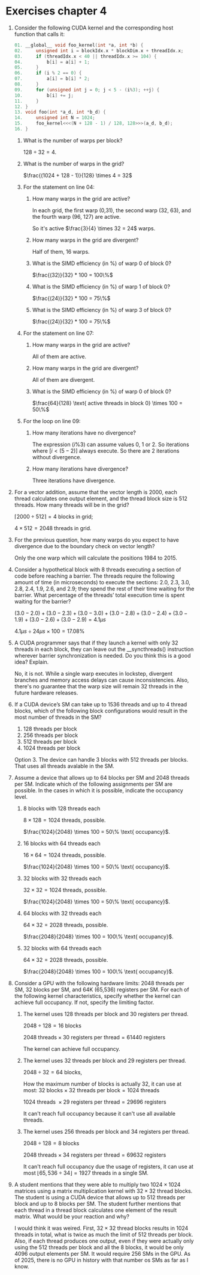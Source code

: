 # Exercises chapter 4

1. Consider the following CUDA kernel and the corresponding host function that calls it:
    ```c
    01. __global__ void foo_kernel(int *a, int *b) {
    02.     unsigned int i = blockIdx.x * blockDim.x + threadIdx.x;
    03.     if (threadIdx.x < 40 || threadIdx.x >= 104) {
    04.         b[i] = a[i] + 1;
    05.     }
    06.     if (i % 2 == 0) {
    07.         a[i] = b[i] * 2;
    08.     }
    09.     for (unsigned int j = 0; j < 5 - (i%3); ++j) {
    10.         b[i] += j;
    11.     }
    12. }
    13. void foo(int *a_d, int *b_d) {
    14.     unsigned int N = 1024;
    15.     foo_kernel<<<(N + 128 - 1) / 128, 128>>>(a_d, b_d);
    16. }
    ```

    1. What is the number of warps per block?
        
        $128 \div 32 = 4$.

    2. What is the number of warps in the grid?

        $\frac{(1024 + 128 - 1)}{128} \times 4 = 32$

    3. For the statement on line 04:
        1. How many warps in the grid are active?
            
            In each grid, the first warp (0,31), the second warp (32, 63), and the fourth warp (96, 127) are active.

            So it's active $\frac{3}{4} \times 32 = 24$ warps.

        2. How many warps in the grid are divergent?

            Half of them, 16 warps.

        3. What is the SIMD efficiency (in %) of warp 0 of block 0? 

            $\frac{(32)}{32} * 100 = 100\%$

        4. What is the SIMD efficiency (in %) of warp 1 of block 0? 

            $\frac{(24)}{32} * 100 = 75\%$

        5. What is the SIMD efficiency (in %) of warp 3 of block 0?

             $\frac{(24)}{32} * 100 = 75\%$

    4. For the statement on line 07: 
        1. How many warps in the grid are active? 

            All of them are active.

        2. How many warps in the grid are divergent? 

            All of them are divergent.

        3. What is the SIMD efficiency (in %) of warp 0 of block 0?

            $\frac{64}{128} \text{ active threads in block 0} \times 100 = 50\%$

    5. For the loop on line 09: 
        1. How many iterations have no divergence? 
            
            The expression $(i \% 3)$ can assume values 0, 1 or 2. So iterations where $[i < (5 - 2)]$ always execute. So there are 2 iterations without divergence.

        2. How many iterations have divergence?

            Three iterations have divergence.

2. For a vector addition, assume that the vector length is 2000, each thread calculates one output element, and the thread block size is 512 threads. How many threads will be in the grid?

    $\lceil 2000 \div 512 \rceil = 4 \text{ blocks in grid}$;
    
    $4 \times 512 = 2048 \text{ threads in grid}$.

3. For the previous question, how many warps do you expect to have divergence due to the boundary check on vector length?

    Only the one warp which will calculate the positions 1984 to 2015.


4. Consider a hypothetical block with 8 threads executing a section of code before reaching a barrier. The threads require the following amount of time (in microseconds) to execute the sections: 2.0, 2.3, 3.0, 2.8, 2.4, 1.9, 2.6, and 2.9; they spend the rest of their time waiting for the barrier. What percentage of the threads’ total execution time is spent waiting for the barrier? 

    $(3.0 - 2.0) + (3.0 - 2.3) + (3.0 - 3.0) + (3.0 - 2.8) + (3.0 - 2.4) + (3.0 - 1.9) + (3.0 - 2.6) + (3.0 - 2.9)= 4.1 \mu s$

    $4.1 \mu s \div 24 \mu s \times 100 = 17.08\%$

5. A CUDA programmer says that if they launch a kernel with only 32 threads in each block, they can leave out the __syncthreads() instruction wherever barrier synchronization is needed. Do you think this is a good idea? Explain. 

   No, it is not. While a single warp executes in lockstep, divergent branches and memory access delays can cause inconsistencies. Also, there's no guarantee that the warp size will remain 32 threads in the future hardware releases.


6. If a CUDA device’s SM can take up to 1536 threads and up to 4 thread blocks, which of the following block configurations would result in the most number of threads in the SM? 
    1. 128 threads per block 
    2. 256 threads per block 
    3. 512 threads per block   
    4. 1024 threads per block  

    Option 3. The device can handle 3 blocks with 512 threads per blocks. That uses all threads avalable in the SM.

7. Assume a device that allows up to 64 blocks per SM and 2048 threads per SM. Indicate which of the following assignments per SM are possible. In the cases in which it is possible, indicate the occupancy level. 
    1. 8 blocks with 128 threads each 

        $8 \times 128 = 1024 \text{ threads}$, possible.

        $\frac{1024}{2048} \times 100 = 50\% \text{ occupancy}$.
    2. 16 blocks with 64 threads each 

        $16 \times 64 = 1024 \text{ threads}$, possible.
        
        $\frac{1024}{2048} \times 100 = 50\% \text{ occupancy}$.

    3. 32 blocks with 32 threads each

        $32 \times 32 = 1024 \text{ threads}$, possible.
        
        $\frac{1024}{2048} \times 100 = 50\% \text{ occupancy}$.

    4. 64 blocks with 32 threads each 

        $64 \times 32 = 2028 \text{ threads}$, possible.
        
        $\frac{2048}{2048} \times 100 = 100\% \text{ occupancy}$.

    5. 32 blocks with 64 threads each

        $64 \times 32 = 2028 \text{ threads}$, possible.
        
        $\frac{2048}{2048} \times 100 = 100\% \text{ occupancy}$.

8. Consider a GPU with the following hardware limits: 2048 threads per SM, 32 blocks per SM, and 64K (65,536) registers per SM. For each of the following kernel characteristics, specify whether the kernel can achieve full occupancy. If not, specify the limiting factor.
    1. The kernel uses 128 threads per block and 30 registers per thread.

        $2048 \div 128 = 16 \text{ blocks}$
        
        $2048 \text{ threads} \times 30 \text{ registers per thread} = 61440 \text{ registers}$

        The kernel can achieve full occupancy.

    2. The kernel uses 32 threads per block and 29 registers per thread.

         $2048 \div 32 = 64 \text{ blocks}$,

         How the maximum number of blocks is actually 32, it can use at most:
        $32 \text{ blocks} \times 32 \text{ threads per block} = 1024 \text{ threads}$

        $1024 \text{ threads } \times 29 \text{ registers per thread} = 29696 \text{ registers}$

        It can't reach full occupancy because it can't use all available threads.

    3. The kernel uses 256 threads per block and 34 registers per thread.

        $2048 \div 128 = 8 \text{ blocks}$

        $2048 \text{ threads} \times 34 \text{ registers per thread} = 69632 \text{ registers}$

        It can't reach full occupancy due the usage of registers, it can use at most $\lfloor 65,536 \div 34 \rfloor = 1927 \text{ threads}$ in a single SM.

9. A student mentions that they were able to multiply two $1024 \times 1024$ matrices using a matrix multiplication kernel with $32 \times 32$ thread blocks. The student is using a CUDA device that allows up to 512 threads per block and up to 8 blocks per SM. The student further mentions that each thread in a thread block calculates one element of the result matrix. What would be your reaction and why?

    I would think it was weired. First, $32 \times 32$ thread blocks results in 1024 threads in total, what is twice as much the limit of 512 threads per block. Also, if each thread produces one output, even if they were actually only using  the 512 threads per block and  all the 8 blocks, it would be only 4096 output elements per SM. It would require 256 SMs in the GPU. As of 2025, there is no GPU in history with that number os SMs as far as I know.
